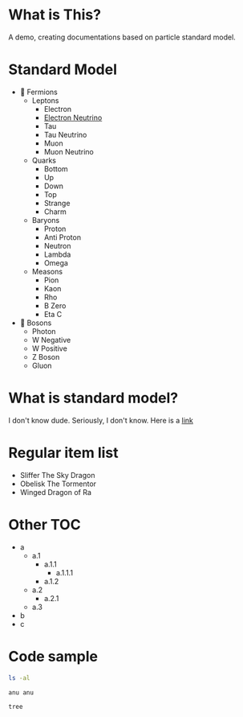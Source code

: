 # What is This?

A demo, creating documentations based on particle standard model.

# Standard Model

<!--startToc-->
* 🧶 Fermions
  * Leptons
    * Electron
    * [Electron Neutrino](fermions/leptons/electron-neutrino.md)
    * Tau
    * Tau Neutrino
    * Muon
    * Muon Neutrino
  * Quarks
    * Bottom
    * Up
    * Down
    * Top
    * Strange
    * Charm
  * Baryons
    * Proton
    * Anti Proton
    * Neutron
    * Lambda
    * Omega
  * Measons
    * Pion
    * Kaon
    * Rho
    * B Zero
    * Eta C
* 🧶 Bosons
  * Photon
  * W Negative
  * W Positive
  * Z Boson
  * Gluon
<!--endToc-->

# What is standard model?

I don't know dude. Seriously, I don't know. Here is a [link](https://home.cern/science/physics/standard-model)

# Regular item list

* Sliffer The Sky Dragon
* Obelisk The Tormentor
* Winged Dragon of Ra

# Other TOC

<!--startToc-->
* a
  * a.1
    * a.1.1
      * a.1.1.1
    * a.1.2
  * a.2
    * a.2.1
  * a.3
* b
* c
<!--endToc-->

# Code sample


<!--startCode-->
```bash
ls -al
```

```
anu anu
```
<!--endCode-->


<!--startCode-->
```bash
tree
```
<!--endCode-->